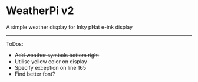 # WeatherPi v2

A simple weather display for Inky pHat e-ink display

---

ToDos:

- ~~Add weather symbols bottom right~~
- ~~Utilise yellow color on display~~
- Specify exception on line 165
- Find better font?

